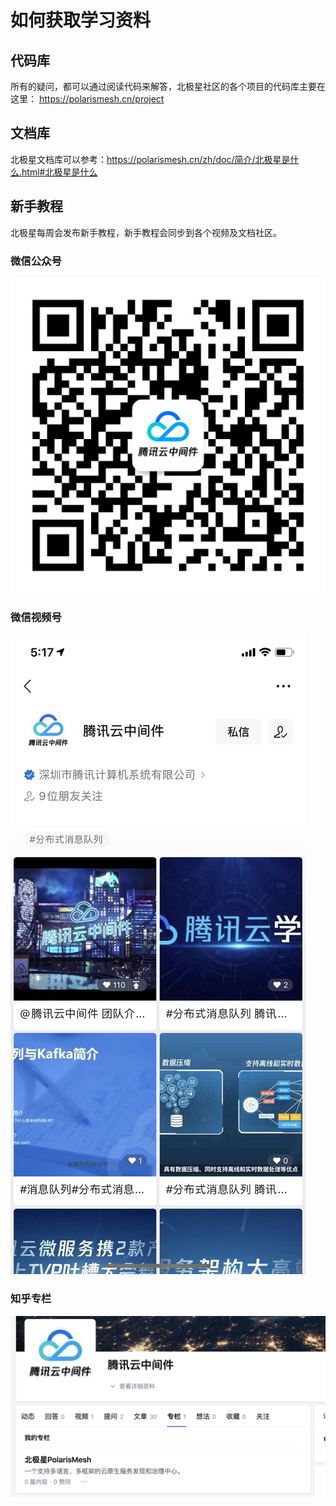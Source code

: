 # 如何获取学习资料

## 代码库

所有的疑问，都可以通过阅读代码来解答，北极星社区的各个项目的代码库主要在这里：
https://polarismesh.cn/project

## 文档库

北极星文档库可以参考：https://polarismesh.cn/zh/doc/简介/北极星是什么.html#北极星是什么

## 新手教程

北极星每周会发布新手教程，新手教程会同步到各个视频及文档社区。

### 微信公众号

![](pic/public.png)

### 微信视频号

![](pic/video.jpg)

### 知乎专栏

![](pic/zhihu.png)